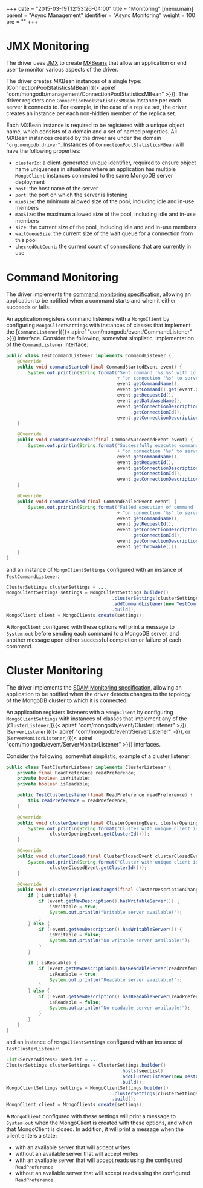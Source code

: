 +++
date = "2015-03-19T12:53:26-04:00"
title = "Monitoring"
[menu.main]
  parent = "Async Management"
  identifier = "Async Monitoring"
  weight = 100
  pre = "<i class='fa'></i>"
+++

# JMX Monitoring

The driver uses [JMX](http://docs.oracle.com/javase/8/docs/technotes/guides/jmx/) to create
[MXBeans](http://docs.oracle.com/javase/tutorial/jmx/mbeans/mxbeans.html) that allow an
application or end user to monitor various aspects of the driver.

The driver creates MXBean instances of a single type:
[ConnectionPoolStatisticsMBean]({{< apiref "com/mongodb/management/ConnectionPoolStatisticsMBean" >}}).
 The driver registers one `ConnectionPoolStatisticsMBean` instance per each server it connects to. For example, in the case of a replica 
 set, the driver creates an instance per each non-hidden member of the replica set.

Each MXBean instance is required to be registered with a unique object name, which consists of a domain and a set of named properties. All 
MXBean instances created by the driver are under the domain `"org.mongodb.driver"`.  Instances of `ConnectionPoolStatisticsMBean` will have 
the following properties:

- `clusterId`: a client-generated unique identifier, required to ensure object name uniqueness in situations where an
application has multiple `MongoClient` instances connected to the same MongoDB server deployment
- `host`: the host name of the server
- `port`: the port on which the server is listening
- `minSize`: the minimum allowed size of the pool, including idle and in-use members
- `maxSize`: the maximum allowed size of the pool, including idle and in-use members
- `size`: the current size of the pool, including idle and and in-use members
- `waitQueueSize`: the current size of the wait queue for a connection from this pool
- `checkedOutCount`: the current count of connections that are currently in use

# Command Monitoring

The driver implements the
[command monitoring specification](https://github.com/mongodb/specifications/blob/master/source/command-monitoring/command-monitoring.rst),
allowing an application to be notified when a command starts and when it either succeeds or fails.

An application registers command listeners with a `MongoClient` by configuring `MongoClientSettings` with instances of classes
that implement the [`CommandListener`]({{< apiref "com/mongodb/event/CommandListener" >}}) interface. Consider the following, somewhat
simplistic, implementation of the `CommandListener` interface:

```java
public class TestCommandListener implements CommandListener {
    @Override
    public void commandStarted(final CommandStartedEvent event) {
        System.out.println(String.format("Sent command '%s:%s' with id %s to database '%s' "
                                         + "on connection '%s' to server '%s'",
                                         event.getCommandName(),
                                         event.getCommand().get(event.getCommandName()),
                                         event.getRequestId(),
                                         event.getDatabaseName(),
                                         event.getConnectionDescription()
                                              .getConnectionId(),
                                         event.getConnectionDescription().getServerAddress()));
    }

    @Override
    public void commandSucceeded(final CommandSucceededEvent event) {
        System.out.println(String.format("Successfully executed command '%s' with id %s "
                                         + "on connection '%s' to server '%s'",
                                         event.getCommandName(),
                                         event.getRequestId(),
                                         event.getConnectionDescription()
                                              .getConnectionId(),
                                         event.getConnectionDescription().getServerAddress()));
    }

    @Override
    public void commandFailed(final CommandFailedEvent event) {
        System.out.println(String.format("Failed execution of command '%s' with id %s "
                                         + "on connection '%s' to server '%s' with exception '%s'",
                                         event.getCommandName(),
                                         event.getRequestId(),
                                         event.getConnectionDescription()
                                              .getConnectionId(),
                                         event.getConnectionDescription().getServerAddress(),
                                         event.getThrowable()));
    }
}
```

and an instance of `MongoClientSettings` configured with an instance of `TestCommandListener`:

```java
ClusterSettings clusterSettings = ...
MongoClientSettings settings = MongoClientSettings.builder()
                                       .clusterSettings(clusterSettings)
                                       .addCommandListener(new TestCommandListener())
                                       .build();
MongoClient client = MongoClients.create(settings);
```

A `MongoClient` configured with these options will print a message to `System.out` before sending each command to a MongoDB server, and
another message upon either successful completion or failure of each command.

# Cluster Monitoring

The driver implements the
[SDAM Monitoring specification](https://github.com/mongodb/specifications/blob/master/source/server-discovery-and-monitoring/server-discovery-and-monitoring-monitoring.rst),
allowing an application to be notified when the driver detects changes to the topology of the MongoDB cluster to which it is connected.

An application registers listeners with a `MongoClient` by configuring  `MongoClientSettings` with instances of classes that
implement any of the [`ClusterListener`]({{< apiref "com/mongodb/event/ClusterListener" >}}),
 [`ServerListener`]({{< apiref "com/mongodb/event/ServerListener" >}}),
or [`ServerMonitorListener`]({{< apiref "com/mongodb/event/ServerMonitorListener" >}}) interfaces.

Consider the following, somewhat simplistic, example of a cluster listener:

```java
public class TestClusterListener implements ClusterListener {
    private final ReadPreference readPreference;
    private boolean isWritable;
    private boolean isReadable;

    public TestClusterListener(final ReadPreference readPreference) {
        this.readPreference = readPreference;
    }

    @Override
    public void clusterOpening(final ClusterOpeningEvent clusterOpeningEvent) {
        System.out.println(String.format("Cluster with unique client identifier %s opening",
                clusterOpeningEvent.getClusterId()));
    }

    @Override
    public void clusterClosed(final ClusterClosedEvent clusterClosedEvent) {
        System.out.println(String.format("Cluster with unique client identifier %s closed",
                clusterClosedEvent.getClusterId()));
    }

    @Override
    public void clusterDescriptionChanged(final ClusterDescriptionChangedEvent event) {
        if (!isWritable) {
            if (event.getNewDescription().hasWritableServer()) {
                isWritable = true;
                System.out.println("Writable server available!");
            }
        } else {
            if (!event.getNewDescription().hasWritableServer()) {
                isWritable = false;
                System.out.println("No writable server available!");
            }
        }

        if (!isReadable) {
            if (event.getNewDescription().hasReadableServer(readPreference)) {
                isReadable = true;
                System.out.println("Readable server available!");
            }
        } else {
            if (!event.getNewDescription().hasReadableServer(readPreference)) {
                isReadable = false;
                System.out.println("No readable server available!");
            }
        }
    }
}
```

and an instance of `MongoClientSettings` configured with an instance of `TestClusterListener`:

```java
List<ServerAddress> seedList = ...
ClusterSettings clusterSettings = ClusterSettings.builder()
                                          .hosts(seedList)
                                          .addClusterListener(new TestClusterListener(ReadPreference.secondary()))
                                          .build();
MongoClientSettings settings = MongoClientSettings.builder()
                                       .clusterSettings(clusterSettings)
                                       .build();
MongoClient client = MongoClients.create(settings);
```

A `MongoClient` configured with these settings will print a message to `System.out` when the MongoClient is created with these options,
and when that MongoClient is closed.  In addition, it will print a message when the client enters a state:

* with an available server that will accept writes
* without an available server that will accept writes
* with an available server that will accept reads using the configured `ReadPreference`
* without an available server that will accept reads using the configured `ReadPreference`

